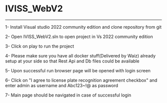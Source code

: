 # IVISS_WebV2
-----------------------------------------------------


1- Install Visual studio 2022 community edition and clone repository from git

2- Open IVISS_WebV2.sln to open project in Vs 2022 community edition

3- Click on play to run the project

4- Please make sure you have all docker stuff(Delivered by Waiz) already setup at your side so that Rest Api and Db files could be available

5- Upon successful run browser page will be opened with login screen

6- Click on "I agree to license plate recognition agreement checkbox" and  enter admin as username and Abc123~!@ as password

7- Main page should be navigated in case of successful login

